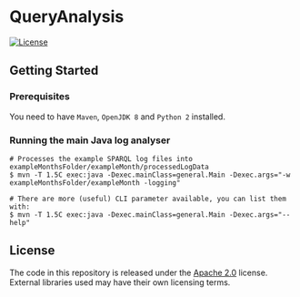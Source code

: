 # QueryAnalysis
[![License](https://img.shields.io/badge/License-Apache%202.0-blue.svg)](https://opensource.org/licenses/Apache-2.0)

## Getting Started
### Prerequisites
You need to have `Maven`, `OpenJDK 8` and `Python 2` installed.

### Running the main Java log analyser
```shell
# Processes the example SPARQL log files into exampleMonthsFolder/exampleMonth/processedLogData
$ mvn -T 1.5C exec:java -Dexec.mainClass=general.Main -Dexec.args="-w exampleMonthsFolder/exampleMonth -logging"

# There are more (useful) CLI parameter available, you can list them with:
$ mvn -T 1.5C exec:java -Dexec.mainClass=general.Main -Dexec.args="--help"

```

## License
The code in this repository is released under the [Apache 2.0](LICENSE) license. External libraries used may have their own licensing terms.

